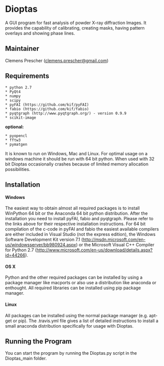 Dioptas
======

A GUI program for fast analysis of powder X-ray diffraction Images. It provides the capability of calibrating, 
creating masks, having pattern overlays and showing phase lines.

Maintainer
----------

Clemens Prescher (clemens.prescher@gmail.com)

Requirements
------------
    * python 2.7
    * PyQt4
    * numpy
    * scipy
    * pyFAI (https://github.com/kif/pyFAI)
    * fabio (https://github.com/kif/fabio)
    * pyqtgraph (http://www.pyqtgraph.org/) - version 0.9.9
    * scikit-image

<b>optional:</b>

    * pyopencl
    * fftw3
    * pymatgen

It is known to run on Windows, Mac and Linux. For optimal usage on a windows machine it should be run with 64 bit
python. When used with 32 bit Dioptas occasionally crashes because of limited memory allocation possibilities.

Installation
------------

#### Windows ####

The easiest way to obtain almost all required packages is to install WinPython 64 bit or the Anaconda 64 bit python
distribution. After the installation you need to install pyFAI, fabio and pyqtgraph. Please refer to the links above for 
their respective installation instructions. 
For 64 bit compilation of the c-code in pyFAI and fabio the easiest available compilers are either included in 
Visual Studio (not the express edition), the Windows Software Development Kit version 7.1 
(http://msdn.microsoft.com/en-us/windowsserver/bb980924.aspx) or the Microsoft Visual C++ Compiler for Python 2.7 
(http://www.microsoft.com/en-us/download/details.aspx?id=44266).

#### OS X ####

Python and the other required packages can be installed by using a package manager like macports or also use a 
 distribution like anaconda or enthought. All required libraries can be installed using pip package manager.

#### Linux ####

All packages can be installed using the normal package manager (e.g. apt-get or pip). The .travis.yml file gives a 
list of detailed instructions to install a small anaconda distribution specifically for usage with Dioptas.

Running the Program
------------------

You can start the program by running the Dioptas.py script in the Dioptas_main folder.
